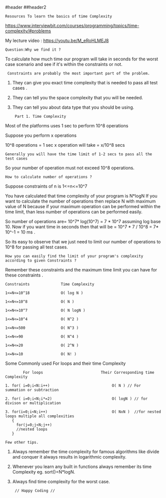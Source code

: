 #header
##header2


    Resources To learn the basics of time Complexity 
https://www.interviewbit.com/courses/programming/topics/time-complexity/#problems

My lecture video : https://youtu.be/M_eRoHLMEJ8

    Question:Why we find it ?

To calculate how much time our program will take in seconds for the worst case  scenario and see if it's within the constraints or not.
         
     Constraints are probably the most important part of the problem.

1. They can give you exact time complexity that is needed to pass all test cases .
2. They can tell you the space complexity that you will be needed.
3. They can tell you about data type that you should be using.

        Part 1. Time Complexity 

Most of the platforms uses 1 sec to perform 10^8 operations 

Suppose you perform x operations

10^8 operations = 1 sec
x operation will take = x/10^8 secs

    Generally you will have the time limit of 1-2 secs to pass all the test cases 

So your number of operation must not exceed 10^8 operations.

    How to calculate number of operations ?

Suppose constraints of n is 1<=n<=10^7 

You have calculated that time complexity of your program is N*logN
If you want to calculate the number of operations then replace N with maximum value of N because if your maximum operation can be performed within the time limit, than less number
of operations can be performed easily.

So number of operations are= 10^7* log(10^7) = 7 * 10^7 assuming log base 10.
Now if you want time in seconds then that will be = 10^7 * 7 / 10^8 = 7* 10^-1 = 10 ms .

So its easy to observe that we just need to limit our number of operations to 10^8 for passing all test cases.

    How you can easily find the limit of your program's complexity according to given Constraints ?

Remember these constraints and the maximum time limit you can have for these constraints .

    Constraints              Time Complexity

    1<=N<=10^18              O( log N )

    1<=N<=10^8               O( N )
 
    1<=N<=10^7               O( N logN )

    1<=N<=10^4               O( N^2 )

    1<=N<=500                O( N^3 )

    1<=N<=90                 O( N^4 )

    1<=N<=20                 O( 2^N )

    1<=N<=10                 O( N! )


Some Commonly used For loops and their time Complexity

            For loops                          Their Corresponding time Complexity

    1. for( i=0;i<N:i++)                            O( N ) // For summation or subtraction

    2. for( i=0;i<N;i*=2)                           O( logN ) // for divison or multiplication  

    3. for(i=0;i<N;i++)                             O( NxN )  //for nested loops multiple all complexities
       {
         for(j=0;j<N;j++)
         //nested loops
       }

    Few other tips.

1. Always remember the time complexity for famous algorithms like divide and conquer it always results in logarithmic complexity.

2. Whenever you learn any built in functions always remember its time Complexity eg. sort()=N*logN.

3. Always find time complexity for the worst case.

        // Happy Coding //
